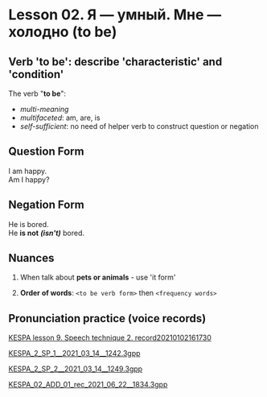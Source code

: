 # Lesson 02. Я — умный. Мне — холодно (to be)


## Verb 'to be': describe 'characteristic' and 'condition'

The verb "**to be**":

* _multi-meaning_
* _multifaceted_: am, are, is
* _self-sufficient_: no need of helper verb to construct question or negation  


## Question Form

I am happy.  
Am I happy?


## Negation Form

He is bored.  
He **is not** **_(isn't)_** bored.  


## Nuances

1. When talk about **pets or animals** - use 'it form'

2. **Order of words**: `<to be verb form>` then `<frequency words>`


## Pronunciation practice (voice records)

[KESPA lesson 9. Speech technique 2. record20210102161730](https://mega.nz/file/hh0zjCzL#ptgZqKcKJIQRPpZ0bbQISjDQE4lqjLIWUdnlJEW7XyQ)

[KESPA_2_SP_1__2021_03_14__1242.3gpp](https://mega.nz/file/NkEUHJib#hnpqxEb3U0uoNt0NtpMa2pqpHD_BQk90tqM560yoi0A)

[KESPA_2_SP_2__2021_03_14__1249.3gpp](https://mega.nz/file/0gUwFJYS#G1mpsCNusP7noovrKW_qaExtRUx9lU20e4fd5J9Jrzo)

[KESPA_02_ADD_01_rec_2021_06_22__1834.3gpp](https://mega.nz/file/JltykBaK#ZC2_gCGeKyPyUHkCu8uzjlFlZC_CltbpPdz5AfHm97U)
